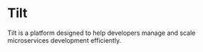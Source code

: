 # Tilt

Tilt is a platform designed to help developers manage and scale microservices development efficiently.

